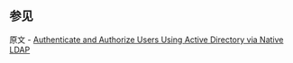 ## 参见

原文 - [Authenticate and Authorize Users Using Active Directory via Native LDAP]( https://docs.mongodb.com/manual/tutorial/authenticate-nativeldap-activedirectory/ )

